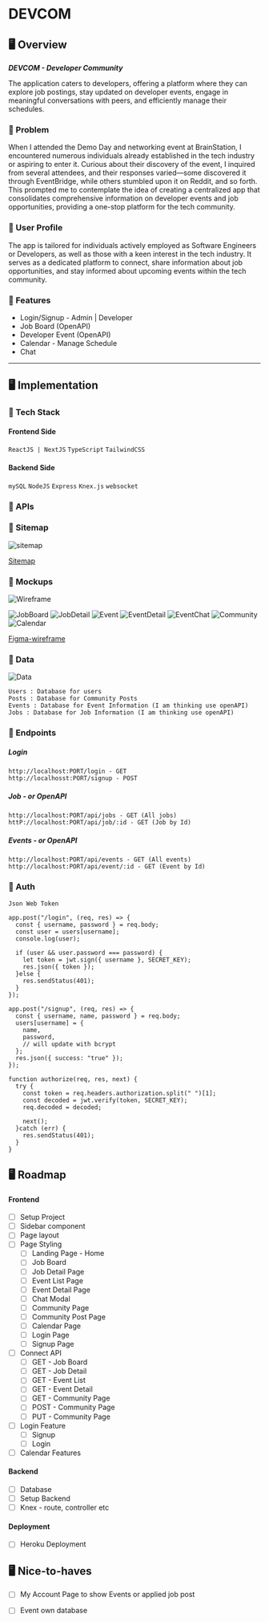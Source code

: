 # DEVCOM

## 🖥 Overview

**_DEVCOM - Developer Community_**

The application caters to developers, offering a platform where they can explore job postings, stay updated on developer events, engage in meaningful conversations with peers, and efficiently manage their schedules. 

### 📍 Problem

When I attended the Demo Day and networking event at BrainStation, I encountered numerous individuals already established in the tech industry or aspiring to enter it. Curious about their discovery of the event, I inquired from several attendees, and their responses varied—some discovered it through EventBridge, while others stumbled upon it on Reddit, and so forth. This prompted me to contemplate the idea of creating a centralized app that consolidates comprehensive information on developer events and job opportunities, providing a one-stop platform for the tech community. 

### 📍 User Profile

The app is tailored for individuals actively employed as Software Engineers or Developers, as well as those with a keen interest in the tech industry. It serves as a dedicated platform to connect, share information about job opportunities, and stay informed about upcoming events within the tech community.

### 📍 Features

<ul>
  <li>Login/Signup - Admin | Developer</li>
  <li>Job Board (OpenAPI)</li>
  <li>Developer Event (OpenAPI)</li>
  <li>Calendar - Manage Schedule</li>
  <li>Chat</li>
</ul>

***

## 🖥 Implementation

### 📍 Tech Stack

#### Frontend Side

`ReactJS | NextJS`
`TypeScript`
`TailwindCSS`

#### Backend Side

`mySQL`
`NodeJS`
`Express`
`Knex.js`
`websocket`


### 📍 APIs



### 📍 Sitemap


![sitemap](https://i.ibb.co/4Z9fYGp/sitemap.jpg,"sitemap")

[Sitemap](https://miro.com/app/board/uXjVNBSrpvw=/?share_link_id=805996928100)


### 📍 Mockups

![Wireframe](https://i.ibb.co/cXBNpn0/Clean-Shot-2023-12-18-at-17-21-45-2x.png)

![JobBoard](https://i.ibb.co/TbmpHvC/jobboard.jpg)
![JobDetail](https://i.ibb.co/c2Qgn3w/jobdetail.jpg)
![Event](https://i.ibb.co/G3T0MR8/event.jpg)
![EventDetail](https://i.ibb.co/PFz5KTp/eventdetail.jpg)
![EventChat](https://i.ibb.co/N6vGF9b/eventdetail-chat.jpg)
![Community](https://i.ibb.co/vdx9my4/community.jpg)
![Calendar](https://i.ibb.co/tH5gjnF/calendar.jpg)

[Figma-wireframe](https://www.figma.com/file/UqzcD6SbDO6IMNDnJ6MyOY/Devcom?type=design&node-id=77%3A432&mode=design&t=JlqTwTDfc6DToDi9-1)

### 📍 Data

![Data](https://i.ibb.co/Gv8pcGR/Clean-Shot-2023-12-18-at-18-42-03-2x.png)

```
Users : Database for users
Posts : Database for Community Posts
Events : Database for Event Information (I am thinking use openAPI)
Jobs : Database for Job Information (I am thinking use openAPI)
```

### 📍 Endpoints

##### Login
```
http://localhost:PORT/login - GET
http://localhosst:PORT/signup - POST
```

##### Job - or OpenAPI
```
http://localhost:PORT/api/jobs - GET (All jobs)
httP://localhost:PORT/api/job/:id - GET (Job by Id)
```

##### Events - or OpenAPI
```
http://localhost:PORT/api/events - GET (All events)
http://localhost:PORT/api/event/:id - GET (Event by Id)
```
### 📍 Auth

`Json Web Token`

```
app.post("/login", (req, res) => {
  const { username, password } = req.body;
  const user = users[username];
  console.log(user);
  
  if (user && user.password === password) {
    let token = jwt.sign({ username }, SECRET_KEY);
    res.json({ token });
  }else {
    res.sendStatus(401);
  }
});
```
```
app.post("/signup", (req, res) => {
  const { username, name, password } = req.body;
  users[username] = {
    name,
    password, 
    // will update with bcrypt
  };
  res.json({ success: "true" });
});
```
```
function authorize(req, res, next) {
  try {
    const token = req.headers.authorization.split(" ")[1];
    const decoded = jwt.verify(token, SECRET_KEY);
    req.decoded = decoded;
    
    next();
  }catch (err) {
    res.sendStatus(401);
  }
}
```


## 🖥 Roadmap

#### Frontend 

- [ ] Setup Project
- [ ] Sidebar component 
- [ ] Page layout 
- [ ] Page Styling 
  - [ ] Landing Page - Home 
  - [ ] Job Board 
  - [ ] Job Detail Page 
  - [ ] Event List Page 
  - [ ] Event Detail Page 
  - [ ] Chat Modal 
  - [ ] Community Page 
  - [ ] Community Post Page 
  - [ ] Calendar Page 
  - [ ] Login Page 
  - [ ] Signup Page 
- [ ] Connect API 
  - [ ] GET - Job Board
  - [ ] GET - Job Detail
  - [ ] GET - Event List
  - [ ] GET - Event Detail 
  - [ ] GET - Community Page 
  - [ ] POST - Community Page
  - [ ] PUT - Community Page
- [ ] Login Feature 
  - [ ] Signup
  - [ ] Login
- [ ] Calendar Features 

#### Backend 
- [ ] Database
- [ ] Setup Backend 
- [ ] Knex - route, controller etc

#### Deployment 
- [ ] Heroku Deployment 

## 🖥 Nice-to-haves

- [ ] My Account Page to show Events or applied job post 
- [ ] Event own database


